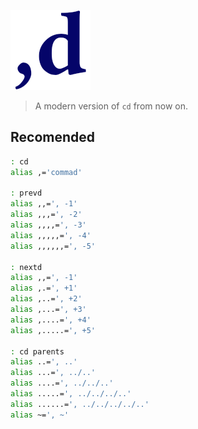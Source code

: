 ![](commad.png)
> A modern version of `cd` from now on.


## Recomended
```sh
: cd
alias ,='commad'

: prevd
alias ,,=', -1'
alias ,,,=', -2'
alias ,,,,=', -3'
alias ,,,,,=', -4'
alias ,,,,,,=', -5'

: nextd
alias ,,=', -1'
alias ,.=', +1'
alias ,..=', +2'
alias ,...=', +3'
alias ,....=', +4'
alias ,.....=', +5'

: cd parents
alias ..=', ..'
alias ...=', ../..'
alias ....=', ../../..'
alias .....=', ../../../..'
alias ......=', ../../../../..'
alias ~=', ~'
```
